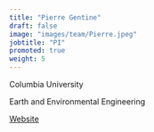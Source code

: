 ```yaml
---
title: "Pierre Gentine"
draft: false
image: "images/team/Pierre.jpeg"
jobtitle: "PI"
promoted: true
weight: 5
---
```



Columbia University

Earth and Environmental Engineering

[Website](https://www.eee.columbia.edu/faculty/pierre-gentine) 
